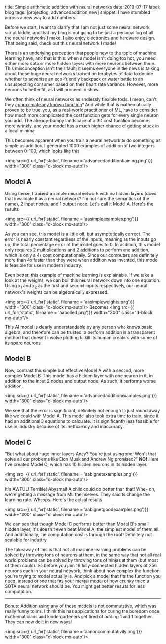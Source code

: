 title: Simple arithmetic addition with neural networks
date: 2019-07-17
label: blog
tags: [projectlog, advancedaddition,new]
snippet: I have stumbled across a new way to add numbers.

Before we start, I want to clarify that I am not just some neural network script kiddie, and that my blog is not going to be just a personal log of all the neural networks I make. I also enjoy electronics and hardware design. That being said, check out this neural network I made!

There is an underlying perception that people new to the topic of machine learning have, and that is this: when a model isn't doing too hot, you need either more data or more hidden layers with more neurons between them. This misconception isn't their fault; it seems everyone in the news is talking about these huge neural networks trained on terabytes of data to decide whether to advertise an eco-friendly backpack or water bottle to an unsuspecting consumer based on their heart rate variance. However, more neurons != better fit, as I will proceed to show. 

We often think of neural networks as endlessly flexible tools. I mean, can't they [approximate any known function](https://en.wikipedia.org/wiki/Universal_approximation_theorem)? And while that is mathematically proven to be true, you, as a real-world practitioner of ML, have to consider how much more complicated the cost function gets for every single neuron you add. The already-bumpy landscape of a 3D cost function becomes more wrinkly, and your model has a much higher chance of getting stuck in a local minima. 

This becomes apparent when you train a neural network to do something as simple as addition. I generated 1000 examples of addition of two integers between 0-100, which looks like this

<img src={{ url_for('static', filename = 'advancedadditiontraining.png')}} width="300" class="d-block mx-auto"/>

## Model A

Using these, I trained a simple neural network with no hidden layers (does that invalidate it as a neural network? I'm not sure the semantics of the name), 2 input nodes, and 1 output node. Let's call it Model A. Here's the results

<img src={{ url_for('static', filename = 'aasimpleexamples.png')}} width="300" class="d-block mx-auto"/>

As you can see, this model is a little off, but asymptotically correct. The error is nearly constant regardless of the inputs, meaning as the inputs go up, the total percentage error of the model goes to 0. In addition, this model only requires 2 multiplications and 2 additions to perform one addition, which is only a 4x cost computationally. Since our computers are definitely more than 4x faster than they were when addition was invented, this model is feasible for use in modern industry. 

Even better, this example of machine learning is explainable. If we take a look at the weights, we can boil this neural network down into one equation. Using x<sub>1</sub> and x<sub>2</sub> as the first and second inputs respectively, our neural network's weights can be algebraically expressed.

<img src={{ url_for('static', filename = 'aasimpleweights.png')}} width="300" class="d-block mx-auto"/>
Becomes
<img src={{ url_for('static', filename = 'aaboiled.png')}} width="300" class="d-block mx-auto"/>

This AI model is clearly understandable by any person who knows basic algebra, and therefore can be trusted to perform addition in a transparent method that doesn't involve plotting to kill its human creators with some of its spare neurons. 

## Model B

Now, contrast this simple but effective Model A with a second, more complex Model B. This model has a hidden layer with one neuron in it, in addition to the input 2 nodes and output node. As such, it performs worse addition. 

<img src={{ url_for('static', filename = 'advancedadditionexamples.png')}} width="300" class="d-block mx-auto"/>

We see that the error is significant, definitely not enough to just round away like we could with Model A. This model also took extra time to train, since it had an additional 3 equations to calculate. It is significantly less feasible for use in industry because of its inefficiency and inaccuracy. 


## Model C
"But what about huge inner layers Andy? You're just using one! Won't that solve all our problems like Elon Musk and Andrew Ng promised?" **NO!** Here I've created Model C, which has 10 hidden neurons in its hidden layer. 

<img src={{ url_for('static', filename = 'aabignetexamples.png')}} width="300" class="d-block mx-auto"/>

It's AWFUL! Terrible! Abysmal! A child could do better than that! Whe- oh, we're getting a message from ML themselves. They said to change the learning rate. Whoops. Here's the actual results

<img src={{ url_for('static', filename = 'aabignetgoodexamples.png')}} width="300" class="d-block mx-auto"/>

We can see that though Model C performs better than Model B's small hidden layer, it's doesn't even beat Model A, the simplest model of them all. And additionally, the computation cost is through the roof! Definitely not scalable for industry. 

The takeaway of this is that not all machine learning problems can be solved by throwing tons of neurons at them, in the same way that not all real world problems can be solved by throwing tons of ninjas at them (but most of them could). So before you jam 16 fully-connected hidden layers of 256 neurons each in your neural network, think about how complex the function you're trying to model actually is. And pick a model that fits the function you need, instead of one that fits your mental model of how chunky thicc a SOTA neural network should be. You might get better results for less computation.

<hr>
Bonus: Addition using any of these models is not commutative, which was really funny to me. I think this has applications for curing the boredom once mathematicians and kindergarteners get tired of adding 1 and 1 together. They can now do it in new ways!

<img src={{ url_for('static', filename = 'aanoncommutativity.png')}} width="300" class="d-block mx-auto"/>
